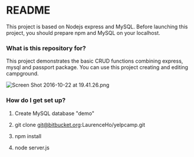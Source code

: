# README #

This project is based on Nodejs express and MySQL. Before launching this project, you should prepare npm and MySQL on your localhost.

### What is this repository for? ###

This project demonstrates the basic CRUD functions combining express, mysql and passport package. You can use this project creating and editing campground.

![Screen Shot 2016-10-22 at 19.41.26.png](https://bitbucket.org/repo/xbqg8L/images/3489819545-Screen%20Shot%202016-10-22%20at%2019.41.26.png)

### How do I get set up? ###

1. Create MySQL database "demo"

2. git clone git@bitbucket.org:LaurenceHo/yelpcamp.git

3. npm install

4. node server.js